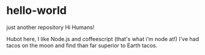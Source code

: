 # hello-world
just another repository
Hi Humans!

Hubot here, I like Node.js and coffeescript (that's what i'm node at!)
I've had tacos on the moon and find than far superior to Earth tacos.
